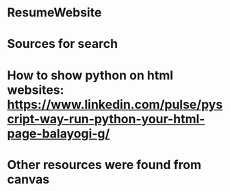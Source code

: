 # ResumeWebsite
# Sources for search
# How to show python on html websites: https://www.linkedin.com/pulse/pyscript-way-run-python-your-html-page-balayogi-g/
# Other resources were found from canvas